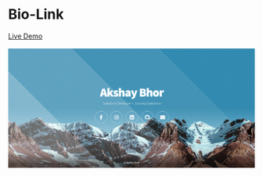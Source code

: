 # Bio-Link
<a href="https://akki4feb95.github.io/Akshay-Bio-Link/">Live Demo</a>
<br>
<br>
<img src="preview.png" alt="Demo">

